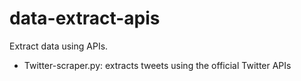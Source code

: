 # data-extract-apis
Extract data using APIs. 
* Twitter-scraper.py: extracts tweets using the official Twitter APIs
